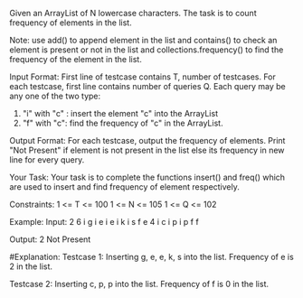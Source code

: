 Given an ArrayList of N lowercase characters. The task is to count frequency of elements in the list.

Note: use add() to append element in the list and contains() to check an element is present or not in the list and collections.frequency() to find the frequency of the element in the list.

Input Format:
First line of testcase contains T, number of testcases. For each testcase, first line contains number of queries Q. Each query may be any one of the two type:
1. "i" with "c" : insert the element "c" into the ArrayList
2. "f" with "c": find the frequency of "c" in the ArrayList.

Output Format:
For each testcase, output the frequency of elements. Print "Not Present" if element is not present in the list else its frequency in new line for every query.

Your Task:
Your task is to complete the functions insert() and freq() which are used to insert and find frequency of element respectively.

Constraints:
1 <= T <= 100
1 <= N <= 105
1 <= Q <= 102

Example:
Input:
2
6
i g i e i e i k i s f e
4
i c i p i p f f

Output:
2
Not Present

#Explanation:
Testcase 1: Inserting g, e, e, k, s into the list. Frequency of e is 2 in the list.

Testcase 2: Inserting c, p, p into the list. Frequency of f is 0 in the list.
